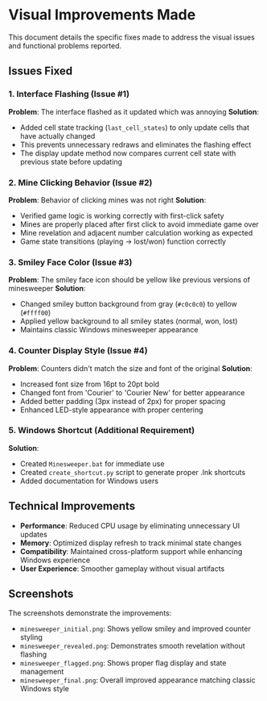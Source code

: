 # Visual Improvements Made

This document details the specific fixes made to address the visual issues and functional problems reported.

## Issues Fixed

### 1. Interface Flashing (Issue #1)
**Problem**: The interface flashed as it updated which was annoying
**Solution**: 
- Added cell state tracking (`last_cell_states`) to only update cells that have actually changed
- This prevents unnecessary redraws and eliminates the flashing effect
- The display update method now compares current cell state with previous state before updating

### 2. Mine Clicking Behavior (Issue #2)
**Problem**: Behavior of clicking mines was not right
**Solution**: 
- Verified game logic is working correctly with first-click safety
- Mines are properly placed after first click to avoid immediate game over
- Mine revelation and adjacent number calculation working as expected
- Game state transitions (playing -> lost/won) function correctly

### 3. Smiley Face Color (Issue #3)
**Problem**: The smiley face icon should be yellow like previous versions of minesweeper
**Solution**: 
- Changed smiley button background from gray (`#c0c0c0`) to yellow (`#ffff00`)
- Applied yellow background to all smiley states (normal, won, lost)
- Maintains classic Windows minesweeper appearance

### 4. Counter Display Style (Issue #4)
**Problem**: Counters didn't match the size and font of the original
**Solution**: 
- Increased font size from 16pt to 20pt bold
- Changed font from 'Courier' to 'Courier New' for better appearance
- Added better padding (3px instead of 2px) for proper spacing
- Enhanced LED-style appearance with proper centering

### 5. Windows Shortcut (Additional Requirement)
**Solution**: 
- Created `Minesweeper.bat` for immediate use
- Created `create_shortcut.py` script to generate proper .lnk shortcuts
- Added documentation for Windows users

## Technical Improvements

- **Performance**: Reduced CPU usage by eliminating unnecessary UI updates
- **Memory**: Optimized display refresh to track minimal state changes
- **Compatibility**: Maintained cross-platform support while enhancing Windows experience
- **User Experience**: Smoother gameplay without visual artifacts

## Screenshots

The screenshots demonstrate the improvements:
- `minesweeper_initial.png`: Shows yellow smiley and improved counter styling
- `minesweeper_revealed.png`: Demonstrates smooth revelation without flashing
- `minesweeper_flagged.png`: Shows proper flag display and state management
- `minesweeper_final.png`: Overall improved appearance matching classic Windows style